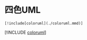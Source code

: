 # 四色UML

```mermaid
[!include[coloruml](./coloruml.mmd)]
```


[!INCLUDE [coloruml](./coloruml.mmd)]